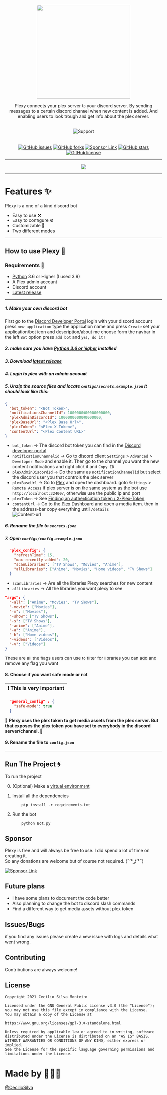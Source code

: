 <div align="center">
  <img src="https://i.imgur.com/sxfp0vX.png" height="300" align="center">
  <br>
  <p>Plexy connects your plex server to your discord server. 
    By sending messages to a certain discord channel when new content is added. 
    And enabling users to look trough and get info about the plex server.
    </p> 
  <br>
    <img src="https://img.shields.io/badge/Plexy-v6.0.0-orange?style=for-the-badge&logo=discord" alt="Support">
  <br>
  <br>
<br>
    <a href="https://github.com/CecilioSilva/Plexy/issues"><img alt="GitHub issues" src="https://img.shields.io/github/issues/CecilioSilva/Plexy?style=for-the-badge"></a>
    <a href="https://github.com/CecilioSilva/Plexy/network"><img alt="GitHub forks" src="https://img.shields.io/github/forks/CecilioSilva/Plexy?style=for-the-badge"></a>
    <a href="https://ko-fi.com/gamingismyfood"><img alt="Sponsor Link" src="https://img.shields.io/badge/Ko--fi-F16061?style=for-the-badge&logo=ko-fi&logoColor=white"></a>
    <a href="https://github.com/CecilioSilva/Plexy/stargazers"><img alt="GitHub stars" src="https://img.shields.io/github/stars/CecilioSilva/Plexy?style=for-the-badge"></a>
    <a href="https://github.com/CecilioSilva/Plexy/blob/main/LICENSE"><img alt="GitHub license" src="https://img.shields.io/github/license/CecilioSilva/Plexy?style=for-the-badge"></a>
</div>

---

<div align="center">
    <img src="https://i.imgur.com/Abn4f91.png" align="center" style="weight: 500px"/>
</div>

---

# Features ✨

Plexy is a one of a kind discord bot

- Easy to use ⚒️
- Easy to configure ⚙️
- Customizable 📐
- Two different modes

---

## How to use Plexy 🤖

### Requirements 📜

- [Python](https://www.python.org/downloads/) 3.6 or Higher (I used 3.9)
- A Plex admin account
- Discord account
- [Latest release](https://github.com/CecilioSilva/Plexy/releases/latest)

---

##### 1. Make your own discord bot

First go to the [Discord Developer Portal](https://discord.com/developers/applications/)
login with your discord account
press `new application`
type the application name and press `Create`
set your application/bot icon and description/about me
choose form the navbar in the left `Bot` option
press `add bot` and `yes, do it!`

##### 2. make sure you have [Python 3.6 or higher](https://www.python.org/downloads/) installed

##### 3. Download [latest release](https://github.com/CecilioSilva/Plexy/releases/latest)

##### 4. Login to plex with an admin account

##### 5. Unzip the source files and locate `configs/secrets.example.json` it should look like this:

```json
{
  "bot_token": "<Bot Token>",
  "notificationsChannelId": 1000000000000000000,
  "plexAdminDiscordId": 1000000000000000000,
  "plexBaseUrl": "<Plex Base Url>",
  "plexToken": "<Plex X-Token>",
  "contentUrl": "<Plex Content URL>"
}
```

- `bot_token` &#8594; The discord bot token you can find in the [Discord developer portal](https://discord.com/developers/applications/)
- `notificationChannelid` &#8594; Go to discord client `Settings` > `Advanced` > `Developer Mode` and enable it. Then go to the channel you want the new content notifications and right click it and `Copy ID`
- `plexAdminDiscordId` &#8594; Do the same as `notificationChannelid` but select the discord user you that controls the plex server
- `plexBaseUrl` &#8594; Go to [Plex](https://www.plex.tv/) and open the dashboard. goto `Settings` > `Remote Access` if plex server is on the same system as the bot use `http://localhost:32400/`, otherwise use the public ip and port
- `plexToken` &#8594; See [Finding an authentication token / X-Plex-Token](https://support.plex.tv/articles/204059436-finding-an-authentication-token-x-plex-token/)
- `contentUrl` &#8594; Go to the [Plex](https://www.plex.tv/) Dashboard and open a media item. then in the address-bar copy everything until `/details`  
  ![Content-url](https://i.imgur.com/iL1Bl6S.png)

##### 6. Rename the file to `secrets.json`

##### 7. Open `configs/config.example.json`

```json
  "plex_config": {
    "refreshTime": 15,
    "max-recently-added": 20,
    "scanLibraries": ["TV Shows", "Movies", "Anime"],
    "allLibraries": ["Anime", "Movies", "Home videos", "TV Shows"]
  }
```

- `scanLibraries` &#8594; Are all the libraries Plexy searches for new content
- `allLibraries` &#8594; All the libraries you want plexy to see

```json
"args": {
  "-all": ["Anime", "Movies", "TV Shows"],
  "-movie": ["Movies"],
  "-m": ["Movies"],
  "-show": ["TV Shows"],
  "-s": ["TV Shows"],
  "-anime": ["Anime"],
  "-a": ["Anime"],
  "-h": ["Home videos"],
  "-videos": ["Videos"],
  "-v": ["Videos"]
}
```

These are all the flags users can use to filter for libraries
you can add and remove any flag you want

#### 8. Choose if you want safe mode or not

| :exclamation: This is very important |
| ------------------------------------ |

```json
  "general_config" : {
    "safe-mode": true
  }
```

**🛑 Plexy uses the plex token to get media assets from the plex server.
But that exposes the plex token you have set to everybody in the discord server/channel. 🛑**

#### 9. Rename the file to `config.json`

---

## Run The Project 🌀

To run the project

0. (Optional) Make a [virtual environment](https://docs.python.org/3/library/venv.html)
1. Install all the dependencies

   ```commandline
       pip install -r requirements.txt
   ```

2. Run the bot
   ```commandline
       python Bot.py
   ```

## Sponsor

Plexy is free and will always be free to use. I did spend a lot of time on creating it.  
So any donations are welcome but of course not required. (˵ ͡° ͜ʖ ͡°˵)

[![Sponsor Link](https://img.shields.io/badge/Ko--fi-F16061?style=for-the-badge&logo=ko-fi&logoColor=white)](https://ko-fi.com/gamingismyfood)

## Future plans

- I have some plans to document the code better
- Also planning to change the bot to discord slash commands
- Find a different way to get media assets without plex token

## Issues/Bugs

if you find any issues please create a new issue with logs and details what went wrong.

## Contributing

Contributions are always welcome!

## License

    Copyright 2021 Cecilio Silva Monteiro

    Licensed under the GNU General Public License v3.0 (the "License");
    you may not use this file except in compliance with the License.
    You may obtain a copy of the License at

    https://www.gnu.org/licenses/gpl-3.0-standalone.html

    Unless required by applicable law or agreed to in writing, software
    distributed under the License is distributed on an "AS IS" BASIS,
    WITHOUT WARRANTIES OR CONDITIONS OF ANY KIND, either express or implied.
    See the License for the specific language governing permissions and
    limitations under the License.

# Made by 🧑🏾‍💻

[@CecilioSilva](https://github.com/CecilioSilva)
